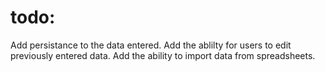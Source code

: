 # todo: 
Add persistance to the data entered. Add the ablilty for users to edit previously entered data. Add the ability to import data from spreadsheets.
